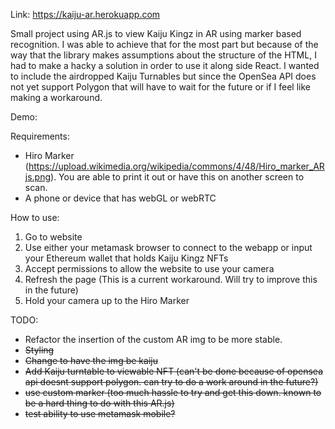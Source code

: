 Link: https://kaiju-ar.herokuapp.com

Small project using AR.js to view Kaiju Kingz in AR using marker based recognition. I was able to achieve that for the most part but because of the way that the library makes assumptions about the structure of the HTML, I had to make a hacky a solution in order to use it along side React. I wanted to include the airdropped Kaiju Turnables but since the OpenSea API does not yet support Polygon that will have to wait for the future or if I feel like making a workaround. 

Demo:



Requirements:
- Hiro Marker (https://upload.wikimedia.org/wikipedia/commons/4/48/Hiro_marker_ARjs.png). You are able to print it out or have this on another screen to scan.
- A phone or device that has webGL or webRTC

How to use:

1) Go to website
2) Use either your metamask browser to connect to the webapp or input your Ethereum wallet that holds Kaiju Kingz NFTs
3) Accept permissions to allow the website to use your camera
4) Refresh the page (This is a current workaround. Will try to improve this in the future)
5) Hold your camera up to the Hiro Marker


TODO:

- Refactor the insertion of the custom AR img to be more stable.
- ~~Styling~~
- ~~Change to have the img be kaiju~~
- ~~Add Kaiju turntable to viewable NFT (can't be done because of opensea api doesnt support polygon. can try to do a work around in the future?)~~
- ~~use custom marker (too much hassle to try and get this down. known to be a hard thing to do with this AR.js)~~
- ~~test ability to use metamask mobile?~~
